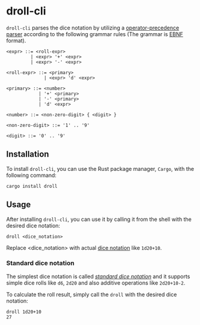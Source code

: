 # droll-cli

`droll-cli` parses the dice notation by utilizing a [operator-precedence
parser](https://en.wikipedia.org/wiki/Operator-precedence_parser) according to
the following grammar rules (The grammar is
[EBNF](https://en.wikipedia.org/wiki/Extended_Backus%E2%80%93Naur_form)
format).

```
<expr> ::= <roll-expr>
         | <expr> '+' <expr>
         | <expr> '-' <expr>

<roll-expr> ::= <primary>
              | <expr> 'd' <expr>

<primary> ::= <number>
            | '+' <primary>
            | '-' <primary>
            | 'd' <expr>

<number> ::= <non-zero-digit> { <digit> }

<non-zero-digit> ::= '1' .. '9'

<digit> ::= '0' .. '9'
```

## Installation

To install `droll-cli`, you can use the Rust package manager, `Cargo`, with the following command:

```
cargo install droll
```

## Usage

After installing `droll-cli`, you can use it by calling it from the shell with the desired dice notation:

```
droll <dice_notation>
```

Replace <dice_notation> with actual [dice notation](https://en.wikipedia.org/wiki/Dice_notation) like `1d20+10`.

### Standard dice notation

The simplest dice notation is called [_standard dice
notation_](https://en.wikipedia.org/wiki/Dice_notation) and it supports simple
dice rolls like `d6`, `2d20` and also additive operations like `2d20+10-2`.

To calculate the roll result, simply call the `droll` with the desired dice
notation:

```
droll 1d20+10
27
```
